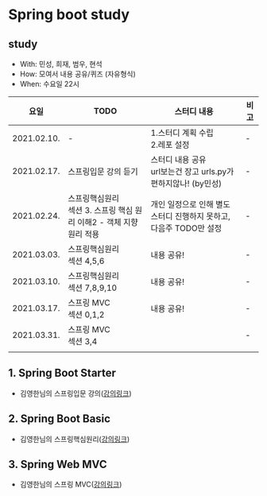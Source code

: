 # Spring boot study
## study
- With: 민성, 희재, 범우, 현석
- How: 모여서 내용 공유/퀴즈 (자유형식)
- When: 수요일 22시


|요일|TODO|스터디 내용|비고|
|---|----|---|---|
|2021.02.10.|-|1.스터디 계획 수립</br>2.레포 설정|-|
|2021.02.17.|스프링입문 강의 듣기|스터디 내용 공유</br>url보는건 장고 urls.py가 편하지않나! (by민성)|-|
|2021.02.24.|스프링핵심원리</br>섹션 3. 스프링 핵심 원리 이해2 - 객체 지향 원리 적용|개인 일정으로 인해 별도 스터디 진행하지 못하고, 다음주 TODO만 설정|-|
|2021.03.03.|스프링핵심원리</br>섹션 4,5,6|내용 공유!|-|
|2021.03.10.|스프링핵심원리</br>섹션 7,8,9,10|내용 공유!|-|
|2021.03.17.|스프링 MVC</br>섹션 0,1,2|내용 공유!|-|
|2021.03.31.|스프링 MVC</br>섹션 3,4||-|
|||||
   

## 1. Spring Boot Starter
- 김영한님의 스프링입문 강의([강의링크](https://www.inflearn.com/course/%EC%8A%A4%ED%94%84%EB%A7%81-%EC%9E%85%EB%AC%B8-%EC%8A%A4%ED%94%84%EB%A7%81%EB%B6%80%ED%8A%B8))

## 2. Spring Boot Basic
- 김영한님의 스프링핵심원리([강의링크](https://www.inflearn.com/course/%EC%8A%A4%ED%94%84%EB%A7%81-%ED%95%B5%EC%8B%AC-%EC%9B%90%EB%A6%AC-%EA%B8%B0%EB%B3%B8%ED%8E%B8#))

## 3. Spring Web MVC
- 김영한님의 스프링 MVC([강의링크](https://www.inflearn.com/course/%EC%8A%A4%ED%94%84%EB%A7%81-mvc-1/dashboard))